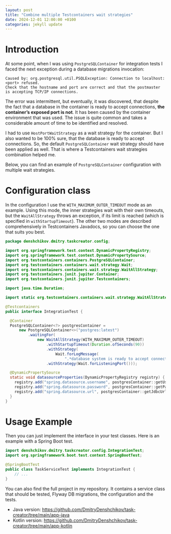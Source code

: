 ```yaml
---
layout: post
title: "Combine multiple Testcontainers wait strategies"
date: 2024-12-01 12:00:00 +0100
categories: jekyll update
---
```


# Introduction
At some point, when I was using `PostgreSQLContainer` for integration tests I faced the next exception
during a database migrations invocation:

```
Caused by: org.postgresql.util.PSQLException: Connection to localhost:<port> refused. 
Check that the hostname and port are correct and that the postmaster is accepting TCP/IP connections.
```

The error was intermittent, but eventually, it was discovered, that despite the fact that a database
in the container is ready to accept connections, **the container’s exposed port is not**. It has been caused
by the container environment that was used. The issue is quite common and takes a considerable amount 
of time to be identified and resolved.

I had to use `HostPortWaitStrategy` as a wait strategy for the container. But I also wanted to be 100% sure,
that the database is ready to accept connections. So, the default `PostgreSQLContainer` wait strategy
should have been applied as well. That is where a Testcontainers wait strategies combination helped me.

Below, you can find an example of `PostgreSQLContainer` configuration with multiple wait strategies.

# Configuration class
In the configuration I use the `WITH_MAXIMUM_OUTER_TIMEOUT` mode as an example.
Using this mode, the inner strategies wait with their own timeouts, but the `WaitAllStrategy` throws an exception, 
if its limit is reached (which is specified in `withStartupTimeout`). The other two modes are described comprehensively 
in Testcontainers Javadocs, so you can choose the one that suits you best.

```java
package denshchikov.dmitry.taskcreator.config;

import org.springframework.test.context.DynamicPropertyRegistry;
import org.springframework.test.context.DynamicPropertySource;
import org.testcontainers.containers.PostgreSQLContainer;
import org.testcontainers.containers.wait.strategy.Wait;
import org.testcontainers.containers.wait.strategy.WaitAllStrategy;
import org.testcontainers.junit.jupiter.Container;
import org.testcontainers.junit.jupiter.Testcontainers;

import java.time.Duration;

import static org.testcontainers.containers.wait.strategy.WaitAllStrategy.Mode.WITH_MAXIMUM_OUTER_TIMEOUT;

@Testcontainers
public interface IntegrationTest {

  @Container
  PostgreSQLContainer<?> postgresContainer =
      new PostgreSQLContainer<>("postgres:latest")
          .waitingFor(
              new WaitAllStrategy(WITH_MAXIMUM_OUTER_TIMEOUT)
                  .withStartupTimeout(Duration.ofSeconds(90))
                  .withStrategy(
                      Wait.forLogMessage(
                          ".*database system is ready to accept connections.*\\s", 2))
                  .withStrategy(Wait.forListeningPort()));

  @DynamicPropertySource
  static void datasourceProperties(DynamicPropertyRegistry registry) {
    registry.add("spring.datasource.username", postgresContainer::getUsername);
    registry.add("spring.datasource.password", postgresContainer::getPassword);
    registry.add("spring.datasource.url", postgresContainer::getJdbcUrl);
  }
}
```

# Usage Example
Then you can just implement the interface in your test classes. Here is an example with a Spring Boot test.

```java
import denshchikov.dmitry.taskcreator.config.IntegrationTest;
import org.springframework.boot.test.context.SpringBootTest;

@SpringBootTest
public class TaskServiceTest implements IntegrationTest {
    // ...
}
```
You can also find the full project in my repository. 
It contains a service class that should be tested, Flyway DB migrations, the configuration and the tests.
- Java version: https://github.com/DmitryDenshchikov/task-creator/tree/main/app-java
- Kotlin version: https://github.com/DmitryDenshchikov/task-creator/tree/main/app-kotlin


